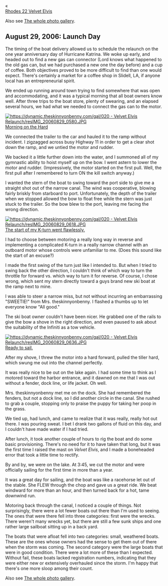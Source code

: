 <div class="top-nav-links"><div class="link-arrow link-arrow-left"><div class="div-left-ticks">«</div><a href="/velvet-elvis/rhodes-22" class="div-left-text">Rhodes 22 Velvet Elvis</a></div></div>
		
		
Also see <a href="https://dynamic.theskinnyonbenny.com/gal/20" target="_blank">The whole photo gallery</a>.		

<h2>August 29, 2006:  Launch Day</h2>
		
The timing of the boat delivery allowed us to schedule the relaunch on the one year anniversary day of Hurricane Katrina.  We woke up early, and headed out to find a new gas can connector (Lord knows what happened to the old gas can, but we had purchased a new one the day before) and a cup of coffee.  Both objectives proved to be more difficult to find than one would expect.  There's certainly a market for a coffee shop in Slidell, LA, if anyone local has an entrepreneurial spirit.

We ended up running around town trying to find somewhere that was open and accommodating, and it was a typical morning that all boat owners know well.  After three trips to the boat store, plenty of swearing, and an elapsed several hours, we had what we needed to connect the gas can to the motor.

<a class="lightview alignright" href="https://dynamic.theskinnyonbenny.com/gal/020 - Velvet Elvis Relaunch/resIMG_20060829_0580.JPG" data-lightview-caption="Morning on the Hard" data-lightview-group="group1" style="width:350px;"><img src="https://dynamic.theskinnyonbenny.com/gal/020 - Velvet Elvis Relaunch/resIMG_20060829_0580.JPG" alt="https://dynamic.theskinnyonbenny.com/gal/020 - Velvet Elvis Relaunch/resIMG_20060829_0580.JPG"><br><span class="caption">Morning on the Hard</span></a>

We connected the trailer to the car and hauled it to the ramp without incident.  I zigzagged across busy Highway 11 in order to get a clear shot down the ramp, and we untied the motor and rudder.

We backed it a little further down into the water, and I summoned all of my gymnastic ability to hoist myself up on the bow.  I went astern to lower the motor and rudder.  (Impressively, the motor started on the first pull.  Well, the first pull after I remembered to turn ON the kill switch anyway.)

I wanted the stern of the boat to swing toward the port side to give me a straight shot out of the narrow canal.  The wind was cooperative, blowing fairly briskly from starboard to port.  Unfortunately, the depth of the trailer when we stopped allowed the bow to float free while the stern was just stuck to the trailer.  So the bow blew to the port, leaving me facing the wrong direction.

<a class="lightview alignright" href="https://dynamic.theskinnyonbenny.com/gal/020 - Velvet Elvis Relaunch/resIMG_20060829_0618.JPG" data-lightview-caption="The start of my K-turn went flawlessly." data-lightview-group="group1" style="width:350px;"><img src="https://dynamic.theskinnyonbenny.com/gal/020 - Velvet Elvis Relaunch/resIMG_20060829_0618.JPG" alt="https://dynamic.theskinnyonbenny.com/gal/020 - Velvet Elvis Relaunch/resIMG_20060829_0618.JPG"><br><span class="caption">The start of my K-turn went flawlessly.</span></a>
        
I had to choose between motoring a really long way in reverse and implementing a complicated K-turn in a really narrow channel with an outboard motor whose controls were unfamiliar to me.  (Does this sound like the start of an excuse?)

I made the first swing of the turn just like I intended to.  But when I tried to swing back the other direction, I couldn't think of which way to turn the throttle for forward vs. which way to turn it for reverse.  Of course, I chose wrong, which sent my stern directly toward a guys brand new ski boat at the ramp next to mine.

I was able to steer a narrow miss, but not without incurring an embarrassing "SWEETIE!" from Mrs. theskinnyonbenny.  I flashed a thumbs up to let everyone know "All good."

The ski boat owner couldn't have been nicer.  He grabbed one of the rails to give the bow a shove in the right direction, and even paused to ask about the suitability of the Infiniti as a tow vehicle.  

<a class="lightview alignright" href="https://dynamic.theskinnyonbenny.com/gal/020 - Velvet Elvis Relaunch/resIMG_20060829_0636.JPG" data-lightview-caption="Ready to sail." data-lightview-group="group1" style="width:350px;"><img src="https://dynamic.theskinnyonbenny.com/gal/020 - Velvet Elvis Relaunch/resIMG_20060829_0636.JPG" alt="https://dynamic.theskinnyonbenny.com/gal/020 - Velvet Elvis Relaunch/resIMG_20060829_0636.JPG"><br><span class="caption">Ready to sail.</span></a>

After my shove, I threw the motor into a hard forward, pulled the tiller hard, which swung me out into the channel perfectly.

It was really nice to be out on the lake again.  I had some time to think as I motored toward the harbor entrance, and it dawned on me that I was out without a fender, dock line, or life jacket.  Oh well.

Mrs. theskinnyonbenny met me on the dock.  She had remembered the fenders, but not a dock line, so I did another circle in the canal.  She rushed to grab a couple, stopping only to praise the puppy for taking her poop in the grass.

We tied up, had lunch, and came to realize that it was really, really hot out there.  I was pouring sweat.  I bet I drank two gallons of fluid on this day, and I couldn't have made water if I had tried.

After lunch, it took another couple of hours to rig the boat and do some basic provisioning.  There's no need for it to have taken that long, but it was the first time I raised the mast on <i>Velvet Elvis</i>, and I made a boneheaded error that took a little time to rectify.

By and by, we were on the lake.  At 3:45, we cut the motor and were officially sailing for the first time in more than a year.

It was a great day for sailing, and the boat was like a racehorse let out of the stable.  She FLEW through the chop and gave us a great ride.  We beat windward for more than an hour, and then turned back for a hot, tame downwind run.

Motoring back through the canal, I noticed a couple of things.  Not surprisingly, there were a lot fewer boats out there than I'm used to seeing.  The ones that were there fell into three categories:  first were the wrecks.  There weren't many wrecks yet, but there are still a few sunk ships and one rather large sailboat sitting up in a back yard.

The boats that were afloat fell into two categories:  small, weathered boats.  These are the ones whose owners had the sense to get them out of there when the storm was coming.  The second category were the large boats that were in good condition.  There were a lot more of these than I expected.  Without fail, these boats lacked registration numbers, indicating that they were either new or extensively overhauled since the storm.  I'm happy that there's one more sloop among their count.

		
Also see <a href="https://dynamic.theskinnyonbenny.com/gal/20" target="_blank">The whole photo gallery</a>.		
